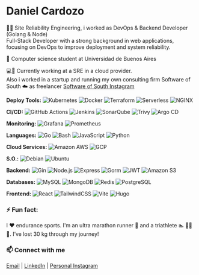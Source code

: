 # Daniel Cardozo 
🧑‍💻 Site Reliability Engineering, i worked as DevOps & Backend Developer (Golang & Node)    
Full-Stack Developer with a strong background in web applications, focusing on DevOps to improve deployment and system reliability.

📖 Computer science student at Universidad de Buenos Aires

💻💼  Currently working at a SRE in a cloud provider.   
Also i worked in a startup and running my own consulting firm Software of South ☁️ as freelancer 
[ Software of South Instagram](https://www.instagram.com/softwareofsouth/)

**Deploy Tools:** 
![Kubernetes](https://img.shields.io/badge/-Kubernetes-0E2954?style=flat-square&logo=kubernetes)
![Docker](https://img.shields.io/badge/-Docker-1F6E8C?style=flat-square&logo=docker)
![Terraform](https://img.shields.io/badge/-Terraform-7B42BC?style=flat-square&logo=terraform&logoColor=white)
![Serverless](https://img.shields.io/badge/-Serverless-FD5750?style=flat-square&logo=serverless)
![NGINX](https://img.shields.io/badge/-NGINX-009639?style=flat-square&logo=nginx)

**CI/CD:**
![GitHub Actions](https://img.shields.io/badge/-GHActions-CDE8E5?style=flat-square&logo=githubactions)
![Jenkins](https://img.shields.io/badge/-Jenkins-D24939?style=flat-square&logo=jenkins&logoColor=white)
![SonarQube](https://img.shields.io/badge/-SonarQube-4E9BCD?style=flat-square&logo=sonarqube&logoColor=white)
![Trivy](https://img.shields.io/badge/-Trivy-0078D4?style=flat-square&logo=trivy&logoColor=white)
![Argo CD](https://img.shields.io/badge/-Argo%20CD-004D71?style=flat-square&logo=argo)

**Monitoring:**
![Grafana](https://img.shields.io/badge/-Grafana-AF8260?style=flat-square&logo=grafana)
![Prometheus](https://img.shields.io/badge/-Prometheus-803D3B?style=flat-square&logo=prometheus)

**Languages:**
![Go](https://img.shields.io/badge/-Go-blue?style=flat-square&logo=go)
![Bash](https://img.shields.io/badge/-Bash-white?style=flat-square&logo=gnubash)
![JavaScript](https://img.shields.io/badge/-JavaScript-black?style=flat-square&logo=javascript)
![Python](https://img.shields.io/badge/-Python-yellowgreen?style=flat-square&logo=Python)

**Cloud Services:**
![Amazon AWS](https://img.shields.io/badge/Amazon%20AWS-orange?style=flat-square&logo=amazon-aws)
![GCP](https://img.shields.io/badge/-GoogleCloud-white?style=flat-square&logo=googlecloud)

**S.O.:**
![Debian](https://img.shields.io/badge/-Debian-ff69b4?style=flat-square&logo=Debian)
![Ubuntu](https://img.shields.io/badge/-Ubuntu-blueviolet?style=flat-square&logo=Ubuntu)

**Backend:**
![Gin](https://img.shields.io/badge/-Gin-0E2954?style=flat-square&logo=gin)
![Node.js](https://img.shields.io/badge/-Node.js-008170?style=flat-square&logo=nodedotjs)
![Express](https://img.shields.io/badge/-Express-000000?style=flat-square&logo=express)
![Gorm](https://img.shields.io/badge/-Gorm-720E9E?style=flat-square&logo=go)
![JWT](https://img.shields.io/badge/-JWT-000000?style=flat-square&logo=jsonwebtokens)
![Amazon S3](https://img.shields.io/badge/-Amazon%20S3-569A31?style=flat-square&logo=amazons3)

**Databases:** 
![MySQL](https://img.shields.io/badge/-MySQL-orange?style=flat-square&logo=mysql)
![MongoDB](https://img.shields.io/badge/-MongoDB-black?style=flat-square&logo=mongodb)
![Redis](https://img.shields.io/badge/-Redis-black?style=flat-square&logo=Redis)
![PostgreSQL](https://img.shields.io/badge/-PostgreSQL-336791?style=flat-square&logo=postgresql)

**Frontend:**
![React](https://img.shields.io/badge/-React-CDE8E5?style=flat-square&logo=react)
![TailwindCSS](https://img.shields.io/badge/-TailwindCSS-06B6D4?style=flat-square&logo=tailwindcss)
![Vite](https://img.shields.io/badge/-Vite-646CFF?style=flat-square&logo=vite)
![Hugo](https://img.shields.io/badge/-Hugo-FF4088?style=flat-square&logo=hugo)

### ⚡ Fun fact:
I ❤️ endurance sports. I'm an ultra marathon runner 🏃 and a triathlete 🏊 🚴‍♂️ 🏃. I’ve lost 30 kg through my journey!

### 📫 Connect with me
<p align="left">
  <a href="mailto:softwareofsouth@gmail.com">Email</a> |
  <a href="https://www.linkedin.com/in/daniel-cardozo-20b96a131/">LinkedIn</a> |
  <a href="https://instagram.com/dani54196">Personal Instagram</a> 
</p>

<!--
**dani54196/dani54196** is a ✨ _special_ ✨ repository because its `README.md` (this file) appears on your GitHub profile.

Here are some ideas to get you started:

- 🔭 I’m currently working on ...
- 🌱 I’m currently learning ...
- 👯 I’m looking to collaborate on ...
- 🤔 I’m looking for help with ...
- 💬 Ask me about ...
-->
